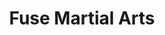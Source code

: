 ---
layout: work
title: Fuse Martial Arts
website: http://fusemartialarts.com/
meta: Placed in charge of designing and creating a Wordpress-backed website for Fuse Martial Arts in clinton Township, Michigan. Fuse Martial Arts wanted to avoid "MMA" and focus more on the more child-friendly area of martial arts in general. Some key items used include Wordpress custom fields to represent bar graphs on each martial art's website and the use of custom "Post" distribution on the coaches and classes pages.
type: example
img: fuse-martial-arts
tags: [Design, Custom WordPress Theme, Logo refinement, PHP, jQuery, HTML/CSS]
---